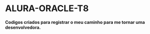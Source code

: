 # ALURA-ORACLE-T8
#### Codigos criados para registrar o meu caminho para me tornar uma desenvolvedora.
